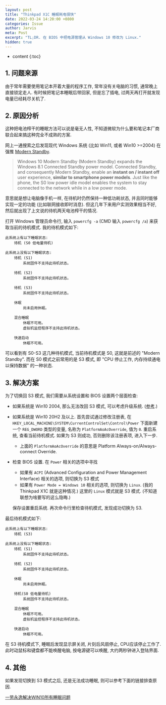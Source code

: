 ```yaml
---
layout: post
title: "Thinkpad X1C 睡眠耗电很快"
date: 2022-03-24 14:20:00 +0800
categories: Issue
author: Jarvis
meta: Post
excerpt: "TL;DR. 在 BIOS 中把电源管理从 Windows 10 修改为 Linux."
hidden: true
---
```


* content
{:toc}




## 1. 问题来源

由于常年需要使用笔记本开着大量的程序工作, 常年没有关电脑的习惯, 通常晚上直接锁定走人. 有时候把笔记本睡眠后带回家, 但是忘了插电, 过两天再打开就发现电量已经耗尽关机了. 

## 2. 原因分析

这种把电池榨干的睡眠方法可以说是毫无人性, 不知道微软为什么要和笔记本厂商联合起来搞这种完全不成熟的方案. 

网上一通搜索之后发现现代 Windows 系统 (比如 Win11, 或者 Win10 >=2004) 在强推 [Modern Standby](https://docs.microsoft.com/en-us/windows-hardware/design/device-experiences/modern-standby). 

> Windows 10 Modern Standby (Modern Standby) expands the Windows 8.1 Connected Standby power model. Connected Standby, and consequently Modern Standby, enable an **instant on / instant off** user experience, **similar to smartphone power models**. Just like the phone, the S0 low power idle model enables the system to stay connected to the network while in a low power mode.

意思就是想让电脑像手机一样, 在待机时仍然保持一种低功耗状态, 并且同时能够实现一定的功能 (比如联网接收即时消息). 但这几年下来用户实测效果相当不好, 然后就出现了上文说的待机两天电池榨干的情况. 

打开 Windows 管理员命令行, 输入 `powercfg -a` (CMD 输入 `powercfg /a`) 来获取当前的待机模式. 我的待机模式如下:

```text
此系统上有以下睡眠状态:
    待机 (S0 低电量待机)

此系统上没有以下睡眠状态:
    待机 (S1)
        系统固件不支持此待机状态。

    待机 (S2)
        系统固件不支持此待机状态。

    待机 (S3)
        系统固件不支持此待机状态。

    休眠
        尚未启用休眠。

    混合睡眠
        休眠不可用。
        虚拟机监控程序不支持此待机状态。

    快速启动
        休眠不可用。
```

可以看到有 S0-S3 这几种待机模式, 当前待机模式是 S0, 这就是前述的 "Modern Standby". 而在 S0 模式之前常用的是 S3 模式, 即 "CPU 停止工作, 内存持续通电以保持数据" 的一种状态. 

## 3. 解决方案

为了切换回 S3 模式, 我们需要从系统设置和 BIOS 设置两个层面检查:

* 如果系统是 Win10 2004, 那么无法改回 S3 模式, 可以考虑升级系统.  ([参考](https://www.reddit.com/r/Dell/comments/h0r56s/getting_back_s3_sleep_and_disabling_modern/).)

* 如果系统是 Win10 20H2 及以上. 首先尝试通过修改注册表, 在 `HKEY_LOCAL_MACHINE\SYSTEM\CurrentControlSet\Control\Power` 下面新建一个 `REG_DWORD` 类型的变量, 名称为 `PlatformAoAcOverride`, 值为 `0`. 重启系统, 查看当前待机模式. 如果为 S3 则成功, 否则删除该注册表项, 进入下一步.
  * 上面的 `PlatformAoAcOverride` 的意思是 Platform Always-on/Always-connect Override.

* 检查 BIOS 设置. 在 `Power` 相关的选项中寻找
  * 如果有 `ACPI` (Advanced Configuration and Power Management Interface) 相关的选项, 则切换为 S3 模式
  * 如果有 `Power Mode = Windows 10` 相关的选项, 则切换为 `Linux`. (我的 Thinkpad X1C 就是这种情况.) 这里的 `Linux` 模式就是 S3 模式. (不知道联想为啥要写的这么隐晦.)

  保存设置重启系统. 再次命令行里检查待机模式, 发现成功切换为 S3.

最后待机模式如下:

```text
此系统上有以下睡眠状态:
    待机 (S3)

此系统上没有以下睡眠状态:
    待机 (S1)
        系统固件不支持此待机状态。

    待机 (S2)
        系统固件不支持此待机状态。

    休眠
        尚未启用休眠。

    待机(S0 低电量待机)
        系统固件不支持此待机状态。

    混合睡眠
        休眠不可用。
        虚拟机监控程序不支持此待机状态。

    快速启动
        休眠不可用。
```

在 S3 待机模式下, 睡眠后发现显示屏关闭, 片刻后风扇停止, CPU应该停止工作了. 此时动鼠标和键盘都不能唤醒电脑, 按电源键可以唤醒, 大约两秒钟进入登陆界面. 

## 4. 其他

如果发现切换到 S3 模式之后, 还是无法成功睡眠, 则可以参考下面的链接排查原因.

[一劳永逸解决WIN10所有睡眠问题](https://zhuanlan.zhihu.com/p/93306740)

